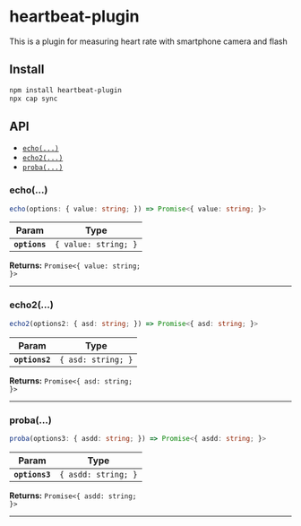 # heartbeat-plugin

This is a plugin for measuring heart rate with smartphone camera and flash

## Install

```bash
npm install heartbeat-plugin
npx cap sync
```

## API

<docgen-index>

* [`echo(...)`](#echo)
* [`echo2(...)`](#echo2)
* [`proba(...)`](#proba)

</docgen-index>

<docgen-api>
<!--Update the source file JSDoc comments and rerun docgen to update the docs below-->

### echo(...)

```typescript
echo(options: { value: string; }) => Promise<{ value: string; }>
```

| Param         | Type                            |
| ------------- | ------------------------------- |
| **`options`** | <code>{ value: string; }</code> |

**Returns:** <code>Promise&lt;{ value: string; }&gt;</code>

--------------------


### echo2(...)

```typescript
echo2(options2: { asd: string; }) => Promise<{ asd: string; }>
```

| Param          | Type                          |
| -------------- | ----------------------------- |
| **`options2`** | <code>{ asd: string; }</code> |

**Returns:** <code>Promise&lt;{ asd: string; }&gt;</code>

--------------------


### proba(...)

```typescript
proba(options3: { asdd: string; }) => Promise<{ asdd: string; }>
```

| Param          | Type                           |
| -------------- | ------------------------------ |
| **`options3`** | <code>{ asdd: string; }</code> |

**Returns:** <code>Promise&lt;{ asdd: string; }&gt;</code>

--------------------

</docgen-api>
